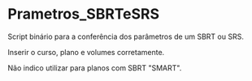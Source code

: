 # Prametros_SBRTeSRS

Script binário para a conferência dos parâmetros de um SBRT ou SRS.

Inserir o curso, plano e volumes corretamente.

Não indico utilizar para planos com SBRT "SMART".
